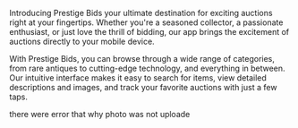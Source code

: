 Introducing Prestige Bids your ultimate destination for exciting auctions right at your fingertips. Whether you're a seasoned collector, a passionate enthusiast, or just love the thrill of bidding, our app brings the excitement of auctions directly to your mobile device.

With Prestige Bids, you can browse through a wide range of categories, from rare antiques to cutting-edge technology, and everything in between. Our intuitive interface makes it easy to search for items, view detailed descriptions and images, and track your favorite auctions with just a few taps.


 there were error that why photo was not uploade
 
